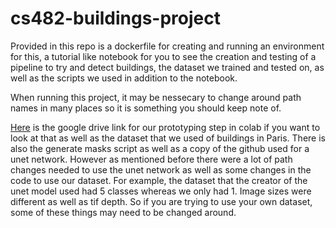 # cs482-buildings-project
Provided in this repo is a dockerfile for creating and running an environment for this, a tutorial like notebook for you to see the creation and testing of a pipeline to try and detect buildings, the dataset we trained and tested on, as well as the scripts we used in addition to the notebook.

When running this project, it may be nessecary to change around path names in many places so it is something you should keep note of. 

[Here]("https://drive.google.com/drive/folders/1xgG7AYD0U09MxRo_UEhGz5fT7hd9nZ8L?usp=sharing") is the google drive link for our prototyping step in colab if you want to look at that as well as the dataset that we used of buildings in Paris. There is also the generate masks script as well as a copy of the github used for a unet network. However as mentioned before there were a lot of path changes needed to use the unet network as well as some changes in the code to use our dataset. For example, the dataset that the creator of the unet model used had 5 classes whereas we only had 1. Image sizes were different as well as tif depth. So if you are trying to use your own dataset, some of these things may need to be changed around.

